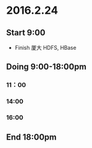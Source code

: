 # 2016.2.24

## Start 9:00

* Finish 厦大 HDFS, HBase

## Doing 9:00-18:00pm

### 11：00

### 14:00

### 16:00

## End 18:00pm

